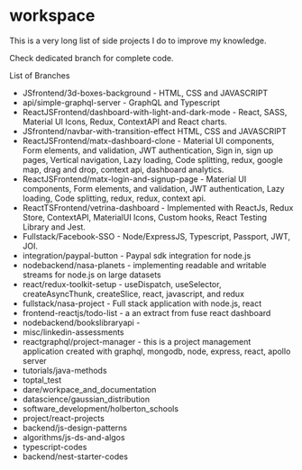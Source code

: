 # workspace
This is a very long list of side projects I do to improve my knowledge.

Check dedicated branch for complete code.

List of Branches
- JSfrontend/3d-boxes-background - HTML, CSS and JAVASCRIPT
- api/simple-graphql-server - GraphQL and Typescript
- ReactJSFrontend/dashboard-with-light-and-dark-mode - React, SASS, Material UI Icons, Redux, ContextAPI and React charts.
- JSfrontend/navbar-with-transition-effect  HTML, CSS and JAVASCRIPT
- ReactJSFrontend/matx-dashboard-clone - Material UI components, Form elements, and validation, JWT authentication, Sign in, sign up pages, Vertical navigation, Lazy loading, Code splitting, redux, google map, drag and drop, context api, dashboard analytics.
- ReactJSFrontend/matx-login-and-signup-page - Material UI components, Form elements, and validation, JWT authentication, Lazy loading, Code splitting, redux, redux, context api.
- ReactTSFrontend/vetrina-dashboard - Implemented with ReactJs, Redux Store, ContextAPI, MaterialUI Icons, Custom hooks, React Testing Library and Jest.
- Fullstack/Facebook-SSO - Node/ExpressJS, Typescript, Passport, JWT, JOI.
- integration/paypal-button - Paypal sdk integration for node.js
- nodebackend/nasa-planets - implementing readable and writable streams for node.js on large datasets
- react/redux-toolkit-setup - useDispatch, useSelector, createAsyncThunk, createSlice, react, javascript, and redux
- fullstack/nasa-project - Full stack application with node.js, react
- frontend-reactjs/todo-list - a an extract from fuse react dashboard
- nodebackend/bookslibraryapi - 
- misc/linkedin-assessments
- reactgraphql/project-manager - this is a project management application created with graphql, mongodb, node, express, react, apollo server
- tutorials/java-methods
- toptal_test
- dare/workpace_and_documentation
- datascience/gaussian_distribution
- software_development/holberton_schools
- project/react-projects
- backend/js-design-patterns
- algorithms/js-ds-and-algos
- typescript-codes
- backend/nest-starter-codes
